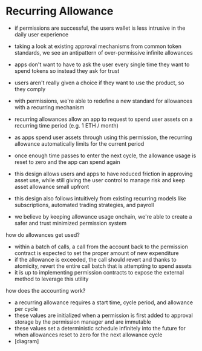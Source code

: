 # Recurring Allowance

- if permissions are successful, the users wallet is less intrusive in the daily user experience
- taking a look at existing approval mechanisms from common token standards, we see an antipattern of over-permissive infinite allowances
- apps don't want to have to ask the user every single time they want to spend tokens so instead they ask for trust
- users aren't really given a choice if they want to use the product, so they comply
- with permissions, we're able to redefine a new standard for allowances with a recurring mechanism
- recurring allowances allow an app to request to spend user assets on a recurring time period (e.g. 1 ETH / month)
- as apps spend user assets through using this permission, the recurring allowance automatically limits for the current period
- once enough time passes to enter the next cycle, the allowance usage is reset to zero and the app can spend again

- this design allows users and apps to have reduced friction in approving asset use, while still giving the user control to manage risk and keep asset allowance small upfront
- this design also follows intuitively from existing recurring models like subscriptions, automated trading strategies, and payroll

- we believe by keeping allowance usage onchain, we're able to create a safer and trust minimized permission system

how do allowances get used?

- within a batch of calls, a call from the account back to the permission contract is expected to set the proper amount of new expenditure
- if the allowance is exceeded, the call should revert and thanks to atomicity, revert the entire call batch that is attempting to spend assets
- it is up to implementing permission contracts to expose the external method to leverage this utility

how does the accounting work?

- a recurring allowance requires a start time, cycle period, and allowance per cycle
- these values are initialized when a permission is first added to approval storage by the permission manager and are immutable
- these values set a deterministic schedule infinitely into the future for when allowances reset to zero for the next allowance cycle
- [diagram]
